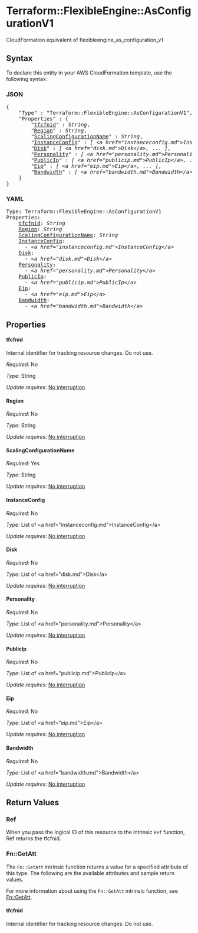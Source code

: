 # Terraform::FlexibleEngine::AsConfigurationV1

CloudFormation equivalent of flexibleengine_as_configuration_v1

## Syntax

To declare this entity in your AWS CloudFormation template, use the following syntax:

### JSON

<pre>
{
    "Type" : "Terraform::FlexibleEngine::AsConfigurationV1",
    "Properties" : {
        "<a href="#tfcfnid" title="tfcfnid">tfcfnid</a>" : <i>String</i>,
        "<a href="#region" title="Region">Region</a>" : <i>String</i>,
        "<a href="#scalingconfigurationname" title="ScalingConfigurationName">ScalingConfigurationName</a>" : <i>String</i>,
        "<a href="#instanceconfig" title="InstanceConfig">InstanceConfig</a>" : <i>[ &lt;a href=&#34;instanceconfig.md&#34;&gt;InstanceConfig&lt;/a&gt;, ... ]</i>,
        "<a href="#disk" title="Disk">Disk</a>" : <i>[ &lt;a href=&#34;disk.md&#34;&gt;Disk&lt;/a&gt;, ... ]</i>,
        "<a href="#personality" title="Personality">Personality</a>" : <i>[ &lt;a href=&#34;personality.md&#34;&gt;Personality&lt;/a&gt;, ... ]</i>,
        "<a href="#publicip" title="PublicIp">PublicIp</a>" : <i>[ &lt;a href=&#34;publicip.md&#34;&gt;PublicIp&lt;/a&gt;, ... ]</i>,
        "<a href="#eip" title="Eip">Eip</a>" : <i>[ &lt;a href=&#34;eip.md&#34;&gt;Eip&lt;/a&gt;, ... ]</i>,
        "<a href="#bandwidth" title="Bandwidth">Bandwidth</a>" : <i>[ &lt;a href=&#34;bandwidth.md&#34;&gt;Bandwidth&lt;/a&gt;, ... ]</i>
    }
}
</pre>

### YAML

<pre>
Type: Terraform::FlexibleEngine::AsConfigurationV1
Properties:
    <a href="#tfcfnid" title="tfcfnid">tfcfnid</a>: <i>String</i>
    <a href="#region" title="Region">Region</a>: <i>String</i>
    <a href="#scalingconfigurationname" title="ScalingConfigurationName">ScalingConfigurationName</a>: <i>String</i>
    <a href="#instanceconfig" title="InstanceConfig">InstanceConfig</a>: <i>
      - &lt;a href=&#34;instanceconfig.md&#34;&gt;InstanceConfig&lt;/a&gt;</i>
    <a href="#disk" title="Disk">Disk</a>: <i>
      - &lt;a href=&#34;disk.md&#34;&gt;Disk&lt;/a&gt;</i>
    <a href="#personality" title="Personality">Personality</a>: <i>
      - &lt;a href=&#34;personality.md&#34;&gt;Personality&lt;/a&gt;</i>
    <a href="#publicip" title="PublicIp">PublicIp</a>: <i>
      - &lt;a href=&#34;publicip.md&#34;&gt;PublicIp&lt;/a&gt;</i>
    <a href="#eip" title="Eip">Eip</a>: <i>
      - &lt;a href=&#34;eip.md&#34;&gt;Eip&lt;/a&gt;</i>
    <a href="#bandwidth" title="Bandwidth">Bandwidth</a>: <i>
      - &lt;a href=&#34;bandwidth.md&#34;&gt;Bandwidth&lt;/a&gt;</i>
</pre>

## Properties

#### tfcfnid

Internal identifier for tracking resource changes. Do not use.

_Required_: No

_Type_: String

_Update requires_: [No interruption](https://docs.aws.amazon.com/AWSCloudFormation/latest/UserGuide/using-cfn-updating-stacks-update-behaviors.html#update-no-interrupt)

#### Region

_Required_: No

_Type_: String

_Update requires_: [No interruption](https://docs.aws.amazon.com/AWSCloudFormation/latest/UserGuide/using-cfn-updating-stacks-update-behaviors.html#update-no-interrupt)

#### ScalingConfigurationName

_Required_: Yes

_Type_: String

_Update requires_: [No interruption](https://docs.aws.amazon.com/AWSCloudFormation/latest/UserGuide/using-cfn-updating-stacks-update-behaviors.html#update-no-interrupt)

#### InstanceConfig

_Required_: No

_Type_: List of &lt;a href=&#34;instanceconfig.md&#34;&gt;InstanceConfig&lt;/a&gt;

_Update requires_: [No interruption](https://docs.aws.amazon.com/AWSCloudFormation/latest/UserGuide/using-cfn-updating-stacks-update-behaviors.html#update-no-interrupt)

#### Disk

_Required_: No

_Type_: List of &lt;a href=&#34;disk.md&#34;&gt;Disk&lt;/a&gt;

_Update requires_: [No interruption](https://docs.aws.amazon.com/AWSCloudFormation/latest/UserGuide/using-cfn-updating-stacks-update-behaviors.html#update-no-interrupt)

#### Personality

_Required_: No

_Type_: List of &lt;a href=&#34;personality.md&#34;&gt;Personality&lt;/a&gt;

_Update requires_: [No interruption](https://docs.aws.amazon.com/AWSCloudFormation/latest/UserGuide/using-cfn-updating-stacks-update-behaviors.html#update-no-interrupt)

#### PublicIp

_Required_: No

_Type_: List of &lt;a href=&#34;publicip.md&#34;&gt;PublicIp&lt;/a&gt;

_Update requires_: [No interruption](https://docs.aws.amazon.com/AWSCloudFormation/latest/UserGuide/using-cfn-updating-stacks-update-behaviors.html#update-no-interrupt)

#### Eip

_Required_: No

_Type_: List of &lt;a href=&#34;eip.md&#34;&gt;Eip&lt;/a&gt;

_Update requires_: [No interruption](https://docs.aws.amazon.com/AWSCloudFormation/latest/UserGuide/using-cfn-updating-stacks-update-behaviors.html#update-no-interrupt)

#### Bandwidth

_Required_: No

_Type_: List of &lt;a href=&#34;bandwidth.md&#34;&gt;Bandwidth&lt;/a&gt;

_Update requires_: [No interruption](https://docs.aws.amazon.com/AWSCloudFormation/latest/UserGuide/using-cfn-updating-stacks-update-behaviors.html#update-no-interrupt)

## Return Values

### Ref

When you pass the logical ID of this resource to the intrinsic `Ref` function, Ref returns the tfcfnid.

### Fn::GetAtt

The `Fn::GetAtt` intrinsic function returns a value for a specified attribute of this type. The following are the available attributes and sample return values.

For more information about using the `Fn::GetAtt` intrinsic function, see [Fn::GetAtt](https://docs.aws.amazon.com/AWSCloudFormation/latest/UserGuide/intrinsic-function-reference-getatt.html).

#### tfcfnid

Internal identifier for tracking resource changes. Do not use.


